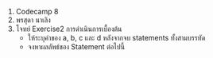 1. Codecamp 8
2. พรสุดา  นาเลิง
3. โจทย์ 
Exercise2 การดำเนินการเบื้องต้น
    - ให้ระบุค่าของ a, b, c และ d หลังจากจบ statements ทั้งสามบรรทัด
    - จงหาผลลัพธ์ของ Statement ต่อไปนี้
